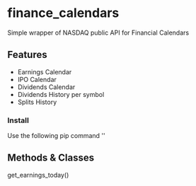 # finance_calendars
Simple wrapper of NASDAQ public API for Financial Calendars

## Features
* Earnings Calendar
* IPO Calendar
* Dividends Calendar
* Dividends History per symbol
* Splits History

### Install
Use the following pip command
'<pip install finance-calendars>'

## Methods & Classes
get_earnings_today()
